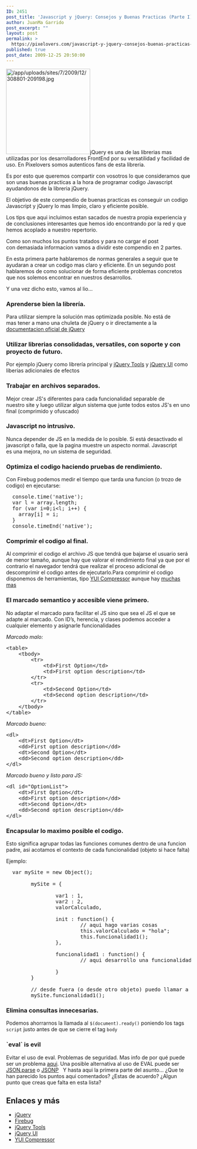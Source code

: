 ```yaml
---
ID: 2451
post_title: 'Javascript y jQuery: Consejos y Buenas Practicas (Parte I)'
author: JuanMa Garrido
post_excerpt: ""
layout: post
permalink: >
  https://pixelovers.com/javascript-y-jquery-consejos-buenas-practicas-parte-i-308801/
published: true
post_date: 2009-12-25 20:50:00
---
```

<p style="text-align: left;"><img class=" alignright" title="/app/uploads/sites/7/2009/12/308801-209198.jpg" src="/app/uploads/sites/7/2009/12/308801-209198.jpg" alt="/app/uploads/sites/7/2009/12/308801-209198.jpg" width="229" height="233" />jQuery es una de las librerias mas utilizadas por los desarrolladores FrontEnd por su versatilidad y facilidad de uso. En Pixelovers somos autenticos fans de esta libreria.</p>

Es por esto que queremos compartir con vosotros lo que consideramos que son unas buenas practicas a la hora de programar codigo Javascript ayudandonos de la libreria jQuery.

<!--more-->El objetivo de este compendio de buenas practicas es conseguir un codigo Javascript y jQuery lo mas limpio, claro y eficiente posible.

Los tips que aqui incluimos estan sacados de nuestra propia experiencia y de conclusiones interesantes que hemos ido encontrando por la red y que hemos acoplado a nuestro repertorio.

Como son muchos los puntos tratados y para no cargar el post con demasiada informacion vamos a dividir este compendio en 2 partes.

En esta primera parte hablaremos de normas generales a seguir que te ayudaran a crear un codigo mas claro y eficiente. En un segundo post hablaremos de como solucionar de forma eficiente problemas concretos que nos solemos encontrar en nuestros
desarrollos.

Y una vez dicho esto, vamos al lio...

<h3><strong>Aprenderse bien la librería.</strong></h3>

Para utilizar siempre la solución mas optimizada posible. No está de mas tener a mano una chuleta de jQuery o ir directamente a la <a href="http://docs.jquery.com/" target="_blank">documentacion oficial de jQuery</a>

<h3><strong>Utilizar librerias consolidadas, versatiles, con soporte y con proyecto de futuro.</strong></h3>

Por ejemplo jQuery como librería principal y <a href="http://flowplayer.org/tools/index.html" target="_blank">jQuery Tools</a> y <a href="http://jqueryui.com/" target="_blank">jQuery UI</a> como liberias adicionales de efectos

<h3><strong>Trabajar en archivos separados.</strong></h3>

Mejor crear JS's diferentes para cada funcionalidad separable de nuestro site y luego utilizar algun sistema que junte todos estos JS's en uno final (comprimido y ofuscado)

<h3><strong>Javascript no intrusivo.</strong></h3>

Nunca depender de JS en la medida de lo posible. Si está desactivado el javascript o
falla, que la pagina muestre un aspecto normal. Javascript es una mejora, no un sistema de seguridad.

<h3><strong>Optimiza el codigo haciendo pruebas de rendimiento.</strong></h3>

Con Firebug podemos medir el tiempo que tarda una funcion (o trozo de codigo) en ejecutarse:

<pre class="lang:js decode:true">  console.time('native');
  var l = array.length;
  for (var i=0;i&lt;l; i++) {
    array[i] = i;
  }
  console.timeEnd('native');
</pre>

<h3><strong>Comprimir el codigo al final.</strong></h3>

Al comprimir el codigo el archivo JS que tendrá que bajarse el usuario será de
menor tamaño, aunque hay que valorar el rendimiento final ya que por el contrario el navegador tendrá que realizar el proceso adicional de descomprimir el codigo antes de
ejecutarlo.Para comprimir el codigo disponemos de herramientas, tipo <a href="http://yuilibrary.com/projects/yuicompressor/wiki" target="_blank">YUI Compressor</a> aunque hay <a href="http://www.cristalab.com/tips/comprimir-y-ofuscar-archivos-.js-de-javascript-c52395l/" target="_blank">muchas mas</a>

<h3><strong>El marcado semantico y accesible viene primero.</strong></h3>

No adaptar el marcado para facilitar el JS sino que sea el JS el que se adapte al marcado. Con ID’s, herencia, y clases podemos acceder a cualquier elemento y asignarle funcionalidades

<em>Marcado malo:</em>

<pre class="lang:xhtml decode:true">&lt;table&gt;
    &lt;tbody&gt;
        &lt;tr&gt;
            &lt;td&gt;First Option&lt;/td&gt;
            &lt;td&gt;First option description&lt;/td&gt;
        &lt;/tr&gt;
        &lt;tr&gt;
            &lt;td&gt;Second Option&lt;/td&gt;
            &lt;td&gt;Second option description&lt;/td&gt;
        &lt;/tr&gt;
    &lt;/tbody&gt;
&lt;/table&gt;</pre>

<em>Marcado bueno:</em>

<pre class="lang:xhtml decode:true ">&lt;dl&gt;
    &lt;dt&gt;First Option&lt;/dt&gt;
    &lt;dd&gt;First option description&lt;/dd&gt;
    &lt;dt&gt;Second Option&lt;/dt&gt;
    &lt;dd&gt;Second option description&lt;/dd&gt;
&lt;/dl&gt;</pre>

<em>Marcado bueno y listo para JS:</em>

<pre class="lang:xhtml decode:true ">&lt;dl id="OptionList"&gt;
    &lt;dt&gt;First Option&lt;/dt&gt;
    &lt;dd&gt;First option description&lt;/dd&gt;
    &lt;dt&gt;Second Option&lt;/dt&gt;
    &lt;dd&gt;Second option description&lt;/dd&gt;
&lt;/dl&gt;</pre>

<h3><strong>Encapsular lo maximo posible el codigo.</strong></h3>

Esto significa agrupar todas las funciones comunes dentro de una funcion padre, asi acotamos el contexto de cada funcionalidad (objeto si hace falta)

Ejemplo:

<pre class="lang:js decode:true">  var mySite = new Object();

        mySite = {

                var1 : 1,
                var2 : 2,
                valorCalculado,

                init : function() {
                        // aqui hago varias cosas
                        this.valorCalculado = "hola";
                        this.funcionalidad1();
                },

                funcionalidad1 : function() {
                        // aqui desarrollo una funcionalidad concreta

                }
        }

        // desde fuera (o desde otro objeto) puedo llamar a las funciones de este objecto
        mySite.funcionalidad1();
</pre>

<h3><strong>Elimina consultas innecesarias</strong>.</h3>

Podemos ahorrarnos la llamada al <code>$(document).ready()</code> poniendo los tags <code>script</code> justo antes de que se cierre el tag <code>body</code>

<h3>`eval` is evil</h3>

Evitar el uso de eval. Problemas de seguridad. Mas info de por qué puede ser un problema <a href="http://blogs.msdn.com/ericlippert/archive/2003/11/01/53329.aspx" target="_blank">aqui</a>. Una posible alternativa al uso de EVAL puede ser <a href="http://wiki.ecmascript.org/doku.php?id=es3.1:json_support" target="_blank">JSON.parse</a> o <a href="http://beebole.com/en/blog/general/sandbox-your-cross-domain-jsonp-to-improve-mashup-security/" target="_blank">JSONP</a>   Y hasta aqui la primera parte del asunto... ¿Que te han parecido los puntos aqui comentados? ¿Estas de acuerdo? ¿Algun punto que creas que falta en esta lista?

<h2>Enlaces y más</h2>

<ul>
    <li><a href="http://jquery.com/" target="_blank">jQuery</a></li>
    <li><a href="http://getfirebug.com/" target="_blank">Firebug</a></li>
    <li><a href="http://flowplayer.org/tools/index.html" target="_blank">jQuery Tools</a></li>
    <li><a href="http://jqueryui.com/" target="_blank">jQuery UI</a></li>
    <li><a href="http://yuilibrary.com/projects/yuicompressor/wiki" target="_blank">YUI Compressor</a></li>
</ul>